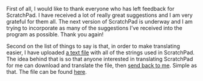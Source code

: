 First of all, I would like to thank everyone who has left feedback for ScratchPad. I have received a lot of really great suggestions and I am very grateful for them all. The next version of ScratchPad is underway and I am trying to incorporate as many of the suggestions I’ve received into the program as possible. Thank you again!

Second on the list of things to say is that, in order to make translating easier, I have uploaded [a text file](http://scratchpad.alexseifert.com/ScratchPad_Strings.txt) with all of the strings used in ScratchPad. The idea behind that is so that anyone interested in translating ScratchPad for me can download and translate the file, then [send back to me](http://scratchpad.alexseifert.com/?page_id=26). Simple as that. The file can be found [here](http://scratchpad.alexseifert.com/ScratchPad_Strings.txt).